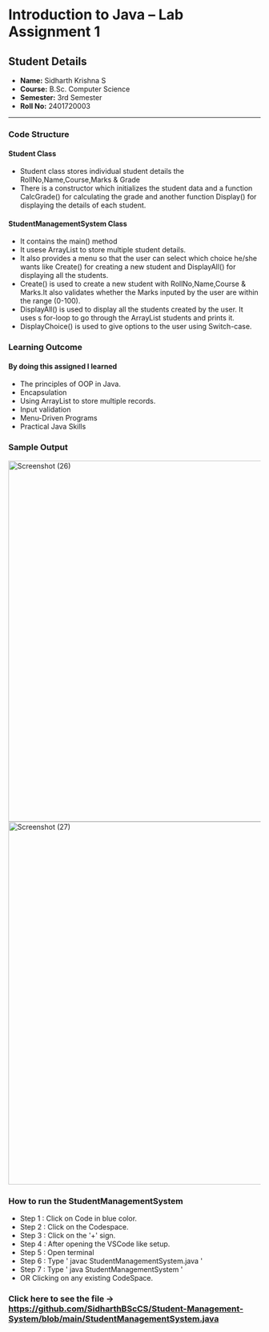 # Introduction to Java – Lab Assignment 1

## Student Details
- **Name:** Sidharth Krishna S  
- **Course:** B.Sc. Computer Science  
- **Semester:** 3rd Semester  
- **Roll No:** 2401720003  

---

### Code Structure

#### Student Class
- Student class stores individual student details the RollNo,Name,Course,Marks & Grade
- There is a constructor which initializes the student data and a function CalcGrade() for calculating the grade and another function Display() for displaying the details of each student.

#### StudentManagementSystem Class
- It contains the main() method
- It usese ArrayList<Student> to store multiple student details.
- It also provides a menu so that the user can select which choice he/she wants like Create() for creating a new student and DisplayAll() for displaying all the students.
- Create() is used to create a new student with RollNo,Name,Course & Marks.It also validates whether the Marks inputed by the user are within the range (0-100).
- DisplayAll() is used to display all the students created by the user. It uses s for-loop to go through the ArrayList<Student> students and prints it.
- DisplayChoice() is used to give options to the user using Switch-case.

### Learning Outcome
#### By doing this assigned I learned 
- The principles of OOP in Java.
- Encapsulation
- Using ArrayList to store multiple records.
- Input validation
- Menu-Driven Programs
- Practical Java Skills

### Sample Output 
<img width="1356" height="721" alt="Screenshot (26)" src="https://github.com/user-attachments/assets/bf8235f8-0b6a-4d4c-a3b5-43db4e90ff57" />

<img width="1366" height="725" alt="Screenshot (27)" src="https://github.com/user-attachments/assets/4b71c068-725a-4c56-8c97-a58f51350f6d" />

### How to run the StudentManagementSystem

- Step 1 : Click on Code in blue color.
- Step 2 : Click on the Codespace.
- Step 3 : Click on the '+' sign.
- Step 4 : After opening the VSCode like setup.
- Step 5 : Open terminal 
- Step 6 : Type ' javac StudentManagementSystem.java '
- Step 7 : Type ' java StudentManagementSystem ' 
- OR Clicking on any existing CodeSpace.



### Click here to see the file -> https://github.com/SidharthBScCS/Student-Management-System/blob/main/StudentManagementSystem.java
